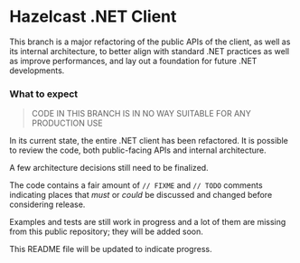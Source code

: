 # Hazelcast .NET Client

This branch is a major refactoring of the public APIs of the client, as well as its internal architecture, to better align with standard .NET practices as well as improve performances, and lay out a foundation for future .NET developments.

### What to expect

> CODE IN THIS BRANCH IS IN NO WAY SUITABLE FOR ANY PRODUCTION USE

In its current state, the entire .NET client has been refactored. It is possible to review the code, both public-facing APIs and internal architecture.

A few architecture decisions still need to be finalized.

The code contains a fair amount of `// FIXME` and `// TODO` comments indicating places that *must* or *could* be discussed and changed before considering release.

Examples and tests are still work in progress and a lot of them are missing from this public repository; they will be added soon.

This README file will be updated to indicate progress.